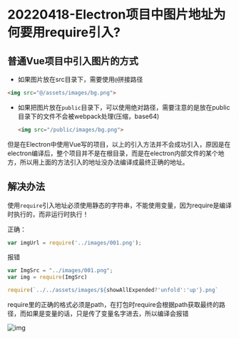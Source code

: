 # 20220418-Electron项目中图片地址为何要用require引入?



## 普通Vue项目中引入图片的方式

- 如果图片放在src目录下，需要使用`@`拼接路径

```html
<img src="@/assets/images/bg.png">

```

- 如果把图片放在`public`目录下，可以使用绝对路径，需要注意的是放在public目录下的文件不会被webpack处理(压缩，base64)

  ```html
  <img src="/public/images/bg.png">
  ```

但是在Electron中使用Vue写的项目，以上的引入方法并不会成功引入，原因是在electron编译后，整个项目并不是在根目录，而是在electron内部文件的某个地方，所以用上面的方法引入的地址没办法编译成最终正确的地址。

## 解决办法

使用`require`引入地址必须使用静态的字符串，不能使用变量，因为require是编译时执行的，而非运行时执行！

正确：

```js
var imgUrl = require('../images/001.png');
```

报错

```js
var ImgSrc = "../images/001.png";
var img = require(ImgSrc)

require(`../../assets/images/${showAllExpended?'unfold':'up'}.png`
```

require里的正确的格式必须是path，在打包时require会根据path获取最终的路径，而如果是变量的话，只是传了变量名字进去，所以编译会报错

![img](https://s2.loli.net/2022/04/28/wa3KZCNoikR9FQz.png)